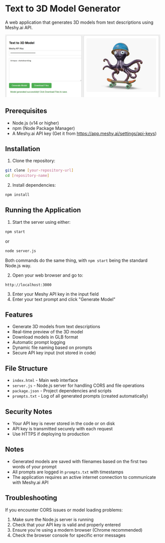 # Text to 3D Model Generator

A web application that generates 3D models from text descriptions using Meshy.ai API.

![alt text](<oct.jpg>)

## Prerequisites

- Node.js (v14 or higher)
- npm (Node Package Manager)
- A Meshy.ai API key (Get it from https://app.meshy.ai/settings/api-keys)

## Installation

1. Clone the repository:
```bash
git clone [your-repository-url]
cd [repository-name]
```

2. Install dependencies:
```bash
npm install
```

## Running the Application

1. Start the server using either:
```bash
npm start
```
or
```bash
node server.js
```
Both commands do the same thing, with `npm start` being the standard Node.js way.

2. Open your web browser and go to:
```
http://localhost:3000
```

3. Enter your Meshy API key in the input field
4. Enter your text prompt and click "Generate Model"

## Features

- Generate 3D models from text descriptions
- Real-time preview of the 3D model
- Download models in GLB format
- Automatic prompt logging
- Dynamic file naming based on prompts
- Secure API key input (not stored in code)

## File Structure

- `index.html` - Main web interface
- `server.js` - Node.js server for handling CORS and file operations
- `package.json` - Project dependencies and scripts
- `prompts.txt` - Log of all generated prompts (created automatically)

## Security Notes

- Your API key is never stored in the code or on disk
- API key is transmitted securely with each request
- Use HTTPS if deploying to production

## Notes

- Generated models are saved with filenames based on the first two words of your prompt
- All prompts are logged in `prompts.txt` with timestamps
- The application requires an active internet connection to communicate with Meshy.ai API

## Troubleshooting

If you encounter CORS issues or model loading problems:
1. Make sure the Node.js server is running
2. Check that your API key is valid and properly entered
3. Ensure you're using a modern browser (Chrome recommended)
4. Check the browser console for specific error messages 
